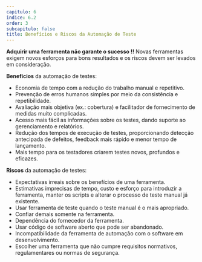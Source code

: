 ```yaml
---
capitulo: 6
indice: 6.2
order: 3
subcapitulo: false
title: Benefícios e Riscos da Automação de Teste
---
```


<p> 
    <b>Adquirir uma ferramenta não garante o sucesso !!</b> Novas ferramentas exigem novos esforços para bons resultados e os riscos devem ser levados em consideração.
</p>

<b>Benefícios</b> da automação de testes:

<ul>
    <li>Economia de tempo com a redução do trabalho manual e repetitivo.</li>
    <li>Prevenção de erros humanos simples por meio da consistência e repetibilidade.</li>
    <li>Avaliação mais objetiva (ex.: cobertura) e facilitador de fornecimento de medidas muito complicadas.</li>
    <li>Acesso mais fácil as informações sobre os testes, dando suporte ao gerenciamento e relatórios.</li>
    <li>Redução dos tempos de execução de testes, proporcionando detecção antecipada de defeitos, feedback mais rápido e menor tempo de lançamento.</li>
    <li>Mais tempo para os testadores criarem testes novos, profundos e eficazes.</li>
</ul>

<b>Riscos</b> da automação de testes:

<ul>
    <li>Expectativas irreais sobre os benefícios de uma ferramenta.</li>
    <li>Estimativas imprecisas de tempo, custo e esforço para introduzir a ferramenta, manter os scripts e alterar o processo de teste manual já existente.</li>
    <li>Usar ferramenta de teste quando o teste manual é o mais apropriado.</li>
    <li>Confiar demais somente na ferramenta.</li>
    <li>Dependência do fornecedor da ferramenta.</li>
    <li>Usar código de software aberto que pode ser abandonado.</li>
    <li>Incompatibilidade da ferramenta de automação com o software em desenvolvimento.</li>
    <li>Escolher uma ferramenta que não cumpre requisitos normativos, regulamentares ou normas de segurança. </li>
</ul>
